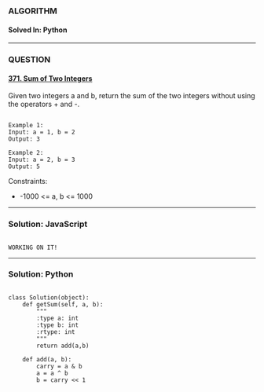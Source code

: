 ### ALGORITHM
#### Solved In: Python
-----
### QUESTION

#### [371. Sum of Two Integers](https://leetcode.com/problems/sum-of-two-integers/)

Given two integers a and b, return the sum of the two integers without using the operators + and -.

``` 

Example 1:
Input: a = 1, b = 2
Output: 3

Example 2:
Input: a = 2, b = 3
Output: 5

```

Constraints:

* -1000 <= a, b <= 1000


-----

### Solution: JavaScript

```

WORKING ON IT!

```

-----

### Solution: Python

```

class Solution(object):
    def getSum(self, a, b):
        """
        :type a: int
        :type b: int
        :rtype: int
        """
        return add(a,b)
    
    def add(a, b):
        carry = a & b
        a = a ^ b
        b = carry << 1
        
```
